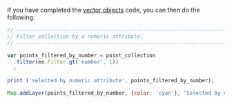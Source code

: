 If you have completed the [vector objects](../../code/features/starter_coords.md) code, you can then do the following:

```js
// ----------------------------------------------------------------------------
// Filter collection by a numeric attribute.
// ----------------------------------------------------------------------------

var points_filtered_by_number = point_collection
  .filter(ee.Filter.gt('number', 1))
  ;

print ('selected by numeric attribute', points_filtered_by_number);

Map.addLayer(points_filtered_by_number, {color: 'cyan'}, 'Selected by number',0);

```
